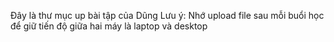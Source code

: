 Đây là thư mục up bài tập của Dũng
Lưu ý: Nhớ upload file sau mỗi buổi học để giữ tiến độ giữa hai máy là laptop và desktop
